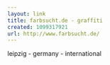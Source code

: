 ```yaml
---
layout: link
title: farbsucht.de - graffiti
created: 1099317921
url: http://www.farbsucht.de/
---
```

leipzig - germany - international
